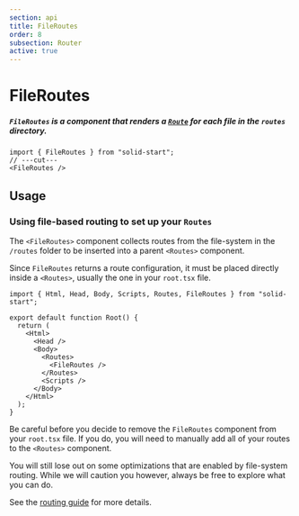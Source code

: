 ```yaml
---
section: api
title: FileRoutes
order: 8
subsection: Router
active: true
---
```


# FileRoutes

##### `FileRoutes` is a component that renders a [`Route`][route] for each file in the `routes` directory.

<div class="text-lg">

```tsx twoslash
import { FileRoutes } from "solid-start";
// ---cut---
<FileRoutes />
```

</div>

<table-of-contents></table-of-contents>

## Usage

### Using file-based routing to set up your `Routes`

The `<FileRoutes>` component collects routes from the file-system in the `/routes` folder to be inserted into a parent `<Routes>` component.

Since `FileRoutes` returns a route configuration, it must be placed directly inside a `<Routes>`, usually the one in your `root.tsx` file.

```tsx twoslash {8-10} filename="root.tsx"
import { Html, Head, Body, Scripts, Routes, FileRoutes } from "solid-start";

export default function Root() {
  return (
    <Html>
      <Head />
      <Body>
        <Routes>
          <FileRoutes />
        </Routes>
        <Scripts />
      </Body>
    </Html>
  );
}
```

<aside>

Be careful before you decide to remove the `FileRoutes` component from your `root.tsx` file. If you do, you will need to manually add all of your routes to the `<Routes>` component.

You will still lose out on some optimizations that are enabled by file-system routing. While we will caution you however, always be free to explore what you can do.

</aside>

See the [routing guide](/core-concepts/routing) for more details.

[route]: /api/Route
